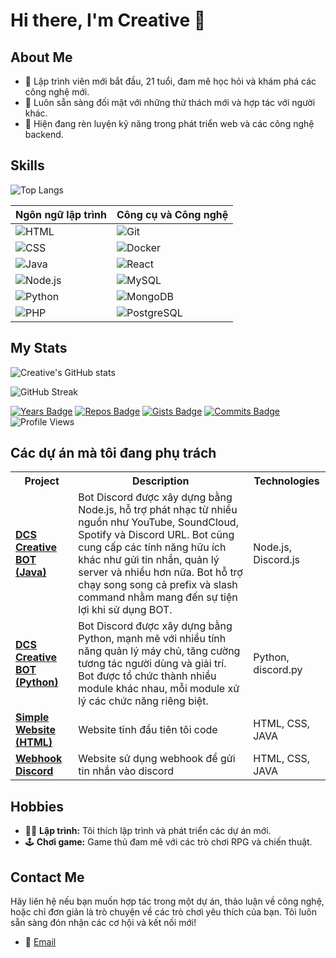 # Hi there, I'm Creative 👋

## About Me
- 🎂 Lập trình viên mới bắt đầu, 21 tuổi, đam mê học hỏi và khám phá các công nghệ mới.
- 🚀 Luôn sẵn sàng đối mặt với những thử thách mới và hợp tác với người khác.
- 🌱 Hiện đang rèn luyện kỹ năng trong phát triển web và các công nghệ backend.

## Skills

![Top Langs](https://github-readme-stats.vercel.app/api/top-langs/?username=vngctcreative&layout=compact&theme=tokyonight)

| Ngôn ngữ lập trình | Công cụ và Công nghệ |
|---------------------|----------------------|
| ![HTML](https://img.shields.io/badge/-HTML5-black?style=for-the-badge&logo=html5) | ![Git](https://img.shields.io/badge/-Git-black?style=for-the-badge&logo=git) |
| ![CSS](https://img.shields.io/badge/-CSS3-black?style=for-the-badge&logo=css3) | ![Docker](https://img.shields.io/badge/-Docker-black?style=for-the-badge&logo=docker) |
| ![Java](https://img.shields.io/badge/-Java-black?style=for-the-badge&logo=java) | ![React](https://img.shields.io/badge/-React-black?style=for-the-badge&logo=react) |
| ![Node.js](https://img.shields.io/badge/-Node.js-black?style=for-the-badge&logo=node.js) | ![MySQL](https://img.shields.io/badge/-MySQL-black?style=for-the-badge&logo=mysql) | 
| ![Python](https://img.shields.io/badge/-Python-black?style=for-the-badge&logo=python) | ![MongoDB](https://img.shields.io/badge/-MongoDB-black?style=for-the-badge&logo=mongodb) | 
| ![PHP](https://img.shields.io/badge/-PHP-black?style=for-the-badge&logo=php) | ![PostgreSQL](https://img.shields.io/badge/-PostgreSQL-black?style=for-the-badge&logo=postgresql) |

## My Stats

![Creative's GitHub stats](https://github-readme-stats.vercel.app/api?username=vngctcreative&show_icons=true&theme=radical)

![GitHub Streak](https://github-readme-streak-stats.herokuapp.com/?user=vngctcreative&theme=radical)

[![Years Badge](https://badges.pufler.dev/years/vngctcreative)](https://badges.pufler.dev)
[![Repos Badge](https://badges.pufler.dev/repos/vngctcreative)](https://badges.pufler.dev)
[![Gists Badge](https://badges.pufler.dev/gists/vngctcreative)](https://badges.pufler.dev)
[![Commits Badge](https://badges.pufler.dev/commits/monthly/vngctcreative)](https://badges.pufler.dev)
![Profile Views](https://komarev.com/ghpvc/?username=vngctcreative&style=flat-square)

## Các dự án mà tôi đang phụ trách
<table>
  <tr>
    <th>Project</th>
    <th>Description</th>
    <th>Technologies</th>
  </tr>
  <tr>
    <td><a href="https://github.com/vngctcreative/botdiscordjava"><b>DCS Creative BOT (Java)</b></a></td>
    <td>Bot Discord được xây dựng bằng Node.js, hỗ trợ phát nhạc từ nhiều nguồn như YouTube, SoundCloud, Spotify và Discord URL. Bot cũng cung cấp các tính năng hữu ích khác như gửi tin nhắn, quản lý server và nhiều hơn nữa. Bot hỗ trợ chạy song song cả prefix và slash command nhằm mang đến sự tiện lợi khi sử dụng BOT.</td>
    <td>Node.js, Discord.js</td>
  </tr>
  <tr>
    <td><a href="https://github.com/vngctcreative/botdiscordpython"><b>DCS Creative BOT (Python)</b></a></td>
    <td>Bot Discord được xây dựng bằng Python, mạnh mẽ với nhiều tính năng quản lý máy chủ, tăng cường tương tác người dùng và giải trí. Bot được tổ chức thành nhiều module khác nhau, mỗi module xử lý các chức năng riêng biệt.</td>
    <td>Python, discord.py</td>
  </tr>
  <tr>
    <td><a href="https://github.com/vngctcreative/htmlweb"><b>Simple Website (HTML)</b></a></td>
    <td>Website tĩnh đầu tiên tôi code</td>
    <td>HTML, CSS, JAVA</td>
  </tr>
  <tr>
    <td><a href="https://github.com/vngctcreative/webhook-discord"><b>Webhook Discord</b></a></td>
    <td>Website sử dụng webhook để gửi tin nhắn vào discord</td>
    <td>HTML, CSS, JAVA</td>
  </tr>
</table>

## Hobbies
- 👨‍💻 **Lập trình:** Tôi thích lập trình và phát triển các dự án mới.
- 🕹️ **Chơi game:** Game thủ đam mê với các trò chơi RPG và chiến thuật.

## Contact Me
Hãy liên hệ nếu bạn muốn hợp tác trong một dự án, thảo luận về công nghệ, hoặc chỉ đơn giản là trò chuyện về các trò chơi yêu thích của bạn. Tôi luôn sẵn sàng đón nhận các cơ hội và kết nối mới!
- 📧 [Email](mailto:vngctcreative@gmail.com)
